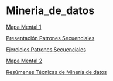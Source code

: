 # Mineria_de_datos

[Mapa Mental 1](https://github.com/perladiaaz/Mineria_de_datos/blob/master/MapaMental_1_1809285.pdf)


[Presentación Patrones Secuenciales](https://github.com/ValeriaUrbina/Mineria_de_datos/blob/master/Presentaci%C3%B3n_%7BPatrones-Secuenciales%7D_.pdf)


[Ejercicios Patrones Secuenciales](https://github.com/ValeriaUrbina/Mineria_de_datos/blob/master/EJERCICIOS1_PatronesSecuenciales.ipynb)


[Mapa Mental 2](https://github.com/perladiaaz/Mineria_de_datos/blob/master/MapaMental_2_1809285.pdf)


[Resúmenes Técnicas de Minería de datos]()
